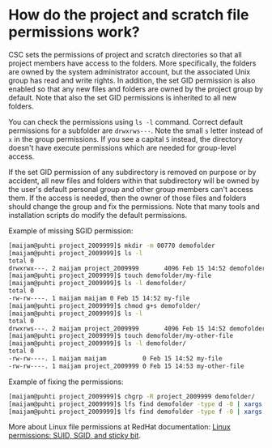 # How do the project and scratch file permissions work?

CSC sets the permissions of project and scratch directories so that
all project members have access to the folders. More specifically, the
folders are owned by the system administrator account, but the associated
Unix group has read and write rights. In addition, the set GID
permission is also enabled so that any new files and folders are owned
by the project group by default. Note that also the set GID permissions is
inherited to all new folders.

You can check the permissions using `ls -l` command. Correct default
permissions for a subfolder are `drwxrws---`. Note the small `s`
letter instead of `x` in the group permissions. If you see a capital `S`
instead, the directory doesn't have execute permissions which are
needed for group-level access.

If the set GID permission of any subdirectory
is removed on purpose or by accident, all new files and folders within
that subdirectory will be owned by the user's default personal group
and other group members can't access them. If the access is needed,
then the owner of those files and folders should change the group and
fix the permissions. Note that many tools and installation scripts do
modify the default permissions.

Example of missing SGID permission:

```bash
[maijam@puhti project_2009999]$ mkdir -m 00770 demofolder
[maijam@puhti project_2009999]$ ls -l
total 0
drwxrwx---. 2 maijam project_2009999       4096 Feb 15 14:52 demofolder
[maijam@puhti project_2009999]$ touch demofolder/my-file
[maijam@puhti project_2009999]$ ls -l demofolder/
total 0
-rw-rw----. 1 maijam maijam 0 Feb 15 14:52 my-file
[maijam@puhti project_2009999]$ chmod g+s demofolder/
[maijam@puhti project_2009999]$ ls -l
total 0
drwxrws---. 2 maijam project_2009999       4096 Feb 15 14:52 demofolder
[maijam@puhti project_2009999]$ touch demofolder/my-other-file
[maijam@puhti project_2009999]$ ls -l demofolder/
total 0
-rw-rw----. 1 maijam maijam          0 Feb 15 14:52 my-file
-rw-rw----. 1 maijam project_2009999 0 Feb 15 14:53 my-other-file
```

Example of fixing the permissions:

```bash
[maijam@puhti project_2009999]$ chgrp -R project_2009999 demofolder/
[maijam@puhti project_2009999]$ lfs find demofolder -type d -0 | xargs -0 chmod 2770
[maijam@puhti project_2009999]$ lfs find demofolder -type f -0 | xargs -0 chmod g+rwX
```

More about Linux file permissions at RedHat documentation:
[Linux permissions: SUID, SGID, and sticky bit](https://www.redhat.com/sysadmin/suid-sgid-sticky-bit).
